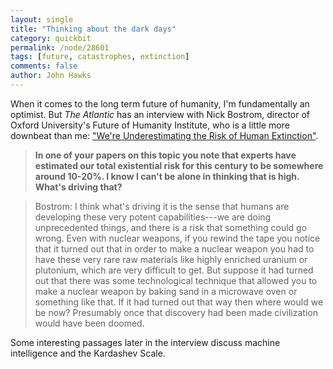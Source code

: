 ```yaml
---
layout: single 
title: "Thinking about the dark days" 
category: quickbit
permalink: /node/28601
tags: [future, catastrophes, extinction] 
comments: false 
author: John Hawks 
---
```


When it comes to the long term future of humanity, I'm fundamentally an optimist. But <em>The Atlantic</em> has an interview with Nick Bostrom, director of Oxford University's Future of Humanity Institute, who is a little more downbeat than me: <a href="http://www.theatlantic.com/technology/archive/2012/03/were-underestimating-the-risk-of-human-extinction/253821/#.T1Z1QFwKRpQ.facebook">"We're Underestimating the Risk of Human Extinction"</a>. 

<blockquote><strong>In one of your papers on this topic you note that experts have estimated our total existential risk for this century to be somewhere around 10-20%. I know I can't be alone in thinking that is high. What's driving that?</strong></blockquote>

<blockquote>Bostrom: I think what's driving it is the sense that humans are developing these very potent capabilities---we are doing unprecedented things, and there is a risk that something could go wrong. Even with nuclear weapons, if you rewind the tape you notice that it turned out that in order to make a nuclear weapon you had to have these very rare raw materials like highly enriched uranium or plutonium, which are very difficult to get. But suppose it had turned out that there was some technological technique that allowed you to make a nuclear weapon by baking sand in a microwave oven or something like that. If it had turned out that way then where would we be now? Presumably once that discovery had been made civilization would have been doomed.</blockquote>

Some interesting passages later in the interview discuss machine intelligence and the Kardashev Scale. 



